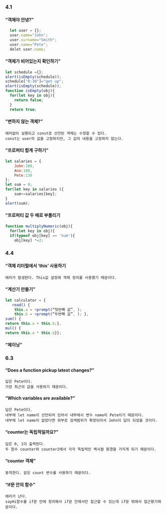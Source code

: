 ### 4.1
#### “객체야 안녕?”
```javascript
  let user = {};
  user.name="John";
  user.surname="Smith";
  user.name="Pete";
  delet user.name;
```
#### “객체가 비어있는지 확인하기”
```javascript
let schedule ={};
alert(isEmpty(schedule));
schedule["8:30"]="get up";
alert(isEmpty(schedule));
function isEmpty(obj){
  for(let key in obj){
    return false;
  }
  return true;
```

#### “변하지 않는 객체?”
```
에러없이 실행되고 const로 선언된 객체는 수정할 수 있다. 
const는 user의 값을 고정하지만, 그 값의 내용을 고정하지 않는다.
```

#### “프로퍼티 합계 구하기”
```javascript
let salaries = {
    John:100,
    Ann:160,
    Pete:130
};
let sum = 0;
for(let key in salaries ){
    sum+=salaries[key];
}
alert(sum);
```
#### “프로퍼티 값 두 배로 부풀리기
```javascript
function multiplyNumeric(obj){
  for(let key in obj){
  if(typeof obj[key] == 'num'){
    obj[key] *=2;
```
### 4.4
#### “객체 리터럴에서 ‘this’ 사용하기
```
에러가 발생한다. This값 설정에 객체 정의를 사용했기 때문이다.
```
#### “계산기 만들기”
```javascript
let calculator = {
   read() {
    this.a = +prompt(“첫번째 값”, );
    this.b = +prompt(“두번째 값”, ); },
sum() {
return this.a + this.b;},
mul() {
return this.a * this.b}};
```
#### “체이닝”

### 6.3
#### “Does a function pickup latest changes?”
```
답은 Pete이다. 
가장 최근의 값을 사용하기 때문이다.
```
#### “Which variables are available?”
```
답은 Pete이다.
내부에 let name이 선언되어 있어서 내부에서 변수 name이 Pete이기 때문이다.
내부에 let name이 없었다면 외부로 검색범위가 확장되어서 John이 답이 되었을 것이다.
```
#### “counter는 독립적일까요?”
```
답은 0, 1이 출력된다.
두 함수 counter와 counter2에서 각각 독립적인 렉시컬 환경을 가지게 되기 때문이다.
```
#### “counter 객체”
```
동작한다. 같은 count 변수를 사용하기 때문이다.
```
#### “if문 안의 함수”
```
에러가 난다. 
sayHi함수를 if문 안에 정의해서 if문 안에서만 접근할 수 있는데 if문 밖에서 접근했기때문이다.
```
